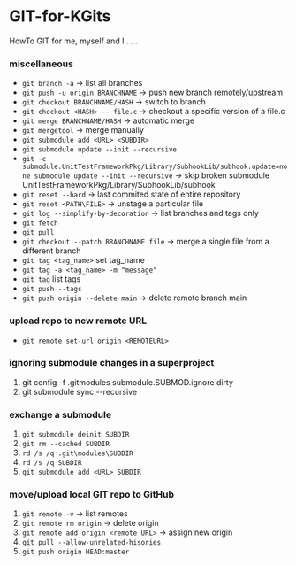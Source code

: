 # GIT-for-KGits
HowTo GIT for me, myself and I . . .
### miscellaneous
* `git branch -a` -> list all branches<br>
* `git push -u origin BRANCHNAME` -> push new branch remotely/upstream<br>
* `git checkout BRANCHNAME/HASH` -> switch to branch<br>
* `git checkout <HASH> -- file.c` -> checkout a specific version of a file.c
* `git merge BRANCHNAME/HASH` -> automatic merge<br>
* `git mergetool` -> merge manually
* `git submodule add <URL> <SUBDIR>`
* `git submodule update --init --recursive`
* `git -c submodule.UnitTestFrameworkPkg/Library/SubhookLib/subhook.update=none submodule update --init --recursive` -> skip broken submodule UnitTestFrameworkPkg/Library/SubhookLib/subhook
* `git reset --hard` -> last commited state of entire repository
* `git reset <PATH\FILE>` -> unstage a particular file
* `git log --simplify-by-decoration` -> list branches and tags only
* `git fetch`
* `git pull`
* `git checkout --patch BRANCHNAME file` -> merge a single file from a different branch
* `git tag <tag_name>` set tag_name
* `git tag -a <tag_name> -m "message"`
* `git tag` list tags
* `git push --tags`
* `git push origin --delete main` -> delete remote branch main

### upload repo to new remote URL
* `git remote set-url origin <REMOTEURL>`

### ignoring submodule changes in a superproject
1. git config -f .gitmodules submodule.SUBMOD.ignore dirty
2. git submodule sync --recursive

### exchange a submodule
1. `git submodule deinit SUBDIR`
2. `git rm --cached SUBDIR`
3. `rd /s /q .git\modules\SUBDIR`
4. `rd /s /q SUBDIR`
5. `git submodule add <URL> SUBDIR`

### move/upload local GIT repo to GitHub
1. `git remote -v`        -> list remotes
2. `git remote rm origin` -> delete origin
3. `git remote add origin <remote URL>` -> assign new origin
4. `git pull --allow-unrelated-hisories`
5. `git push origin HEAD:master`
